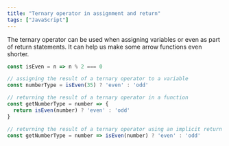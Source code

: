 ```yaml
---
title: "Ternary operator in assignment and return"
tags: ["JavaScript"]
---
```

The ternary operator can be used when assigning variables or even as part of return statements. It can help us make some arrow functions even shorter.

```js
const isEven = n => n % 2 === 0

// assigning the result of a ternary operator to a variable
const numberType = isEven(35) ? 'even' : 'odd'

// returning the result of a ternary operator in a function
const getNumberType = number => {
  return isEven(number) ? 'even' : 'odd'
}

// returning the result of a ternary operator using an implicit return
const getNumberType = number => isEven(number) ? 'even' : 'odd'
```
